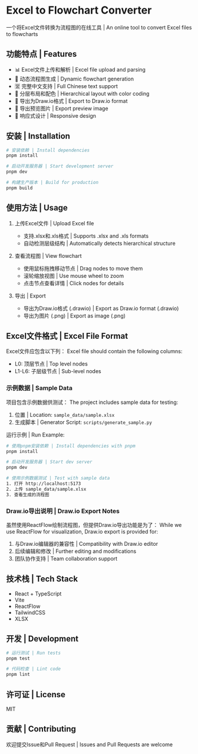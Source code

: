 # Excel to Flowchart Converter

一个将Excel文件转换为流程图的在线工具 | An online tool to convert Excel files to flowcharts

## 功能特点 | Features

- 📊 Excel文件上传和解析 | Excel file upload and parsing
- 🔄 动态流程图生成 | Dynamic flowchart generation
- 🈺 完整中文支持 | Full Chinese text support
- 🎨 分层布局和配色 | Hierarchical layout with color coding
- 💾 导出为Draw.io格式 | Export to Draw.io format
- 📸 导出预览图片 | Export preview image
- 📱 响应式设计 | Responsive design

## 安装 | Installation

```bash
# 安装依赖 | Install dependencies
pnpm install

# 启动开发服务器 | Start development server
pnpm dev

# 构建生产版本 | Build for production
pnpm build
```

## 使用方法 | Usage

1. 上传Excel文件 | Upload Excel file
   - 支持.xlsx和.xls格式 | Supports .xlsx and .xls formats
   - 自动检测层级结构 | Automatically detects hierarchical structure

2. 查看流程图 | View flowchart
   - 使用鼠标拖拽移动节点 | Drag nodes to move them
   - 滚轮缩放视图 | Use mouse wheel to zoom
   - 点击节点查看详情 | Click nodes for details

3. 导出 | Export
   - 导出为Draw.io格式 (.drawio) | Export as Draw.io format (.drawio)
   - 导出为图片 (.png) | Export as image (.png)

## Excel文件格式 | Excel File Format

Excel文件应包含以下列：
Excel file should contain the following columns:

- L0: 顶层节点 | Top level nodes
- L1-L6: 子层级节点 | Sub-level nodes

### 示例数据 | Sample Data

项目包含示例数据供测试：
The project includes sample data for testing:

1. 位置 | Location: `sample_data/sample.xlsx`
2. 生成脚本 | Generator Script: `scripts/generate_sample.py`

运行示例 | Run Example:
```bash
# 使用pnpm安装依赖 | Install dependencies with pnpm
pnpm install

# 启动开发服务器 | Start dev server
pnpm dev

# 使用示例数据测试 | Test with sample data
1. 打开 http://localhost:5173
2. 上传 sample_data/sample.xlsx
3. 查看生成的流程图
```

### Draw.io导出说明 | Draw.io Export Notes

虽然使用ReactFlow绘制流程图，但提供Draw.io导出功能是为了：
While we use ReactFlow for visualization, Draw.io export is provided for:

1. 与Draw.io编辑器的兼容性 | Compatibility with Draw.io editor
2. 后续编辑和修改 | Further editing and modifications
3. 团队协作支持 | Team collaboration support

## 技术栈 | Tech Stack

- React + TypeScript
- Vite
- ReactFlow
- TailwindCSS
- XLSX

## 开发 | Development

```bash
# 运行测试 | Run tests
pnpm test

# 代码检查 | Lint code
pnpm lint
```

## 许可证 | License

MIT

## 贡献 | Contributing

欢迎提交Issue和Pull Request | Issues and Pull Requests are welcome
